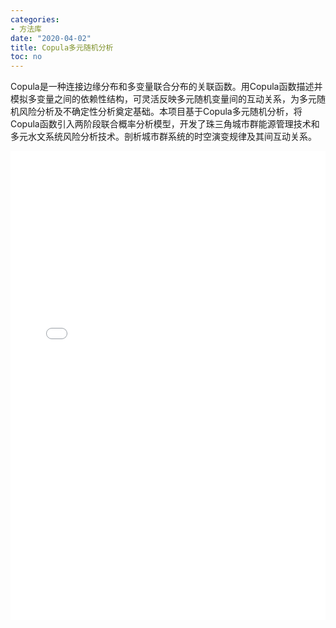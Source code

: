 ```yaml
---
categories:
- 方法库
date: "2020-04-02"
title: Copula多元随机分析
toc: no
---
```


Copula是一种连接边缘分布和多变量联合分布的关联函数。用Copula函数描述并模拟多变量之间的依赖性结构，可灵活反映多元随机变量间的互动关系，为多元随机风险分析及不确定性分析奠定基础。本项目基于Copula多元随机分析，将Copula函数引入两阶段联合概率分析模型，开发了珠三角城市群能源管理技术和多元水文系统风险分析技术。剖析城市群系统的时空演变规律及其间互动关系。

<embed src="/post/methods/多元随机分析.pdf#toolbar=0" type="application/pdf" width="100%" height=750>

